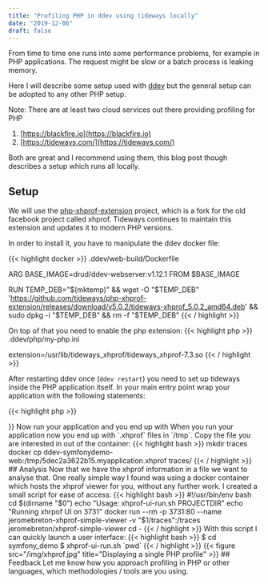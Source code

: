 ```yaml
---
title: "Profiling PHP in ddev using tideways locally"
date: "2019-12-06"
draft: false
---
```


From time to time one runs into some performance problems, for example in PHP applications. The request might be slow or a batch process is leaking memory.

Here I will describe some setup used with [ddev](https://ddev.readthedocs.io/) but the general setup can be adopted to any other PHP setup.

Note: There are at least two cloud services out there providing profiling for PHP

1. [https://blackfire.io](https://blackfire.io)
1. [https://tideways.com/](https://tideways.com/)

Both are great and I recommend using them, this blog post though describes a setup which runs
all locally.

## Setup

We will use the [php-xhprof-extension](https://github.com/tideways/php-xhprof-extension) project, which is a fork for the old facebook project called xhprof. Tideways continues to maintain this extension and updates it to modern PHP versions.

In order to install it, you have to manipulate the ddev docker file:

{{< highlight docker >}}
.ddev/web-build/Dockerfile

ARG BASE_IMAGE=drud/ddev-webserver:v1.12.1
FROM $BASE_IMAGE

RUN TEMP_DEB="$(mktemp)" && wget -O "$TEMP_DEB" 'https://github.com/tideways/php-xhprof-extension/releases/download/v5.0.2/tideways-xhprof_5.0.2_amd64.deb' && sudo dpkg -i "$TEMP_DEB" && rm -f "$TEMP_DEB"
{{< / highlight >}}

On top of that you need to enable the php extension:
{{< highlight php >}}
.ddev/php/my-php.ini

extension=/usr/lib/tideways_xhprof/tideways_xhprof-7.3.so
{{< / highlight >}}

After restarting ddev once (`ddev restart`) you need to set up tideways inside the PHP application itself. In your main entry point wrap your application with the following statements:

{{< highlight php >}}
<?php

\tideways_xhprof_enable(TIDEWAYS_XHPROF_FLAGS_MEMORY | TIDEWAYS_XHPROF_FLAGS_CPU);
$file = sys_get_temp_dir() . DIRECTORY_SEPARATOR . uniqid() . '.myapplication.xhprof';

// ... actual application

file_put_contents(
    $file,
    serialize(tideways_xhprof_disable())
);
{{< / highlight >}}

Now run your application and you end up with 
When you run your application now you end up with `.xhprof` files in `/tmp`.
Copy the file you are interested in out of the container:
{{< highlight bash >}}
mkdir traces
docker cp ddev-symfonydemo-web:/tmp/5dec2a3622b15.myapplication.xhprof traces/
{{< / highlight >}}

## Analysis

Now that we have the xhprof information in a file we want to analyse that.
One really simple way I found was using a docker container which hosts the xhprof viewer for you, without any further work.
I created a small script for ease of access:

{{< highlight bash >}}
#!/usr/bin/env bash

cd $(dirname "$0")

echo "Usage: xhprof-ui-run.sh PROJECTDIR"
echo "Running xhrpof UI on 3731"
docker run --rm -p 3731:80 --name jeromebreton-xhprof-simple-viewer -v "$1/traces":/traces jeromebreton/xhprof-simple-viewer

cd -
{{< / highlight >}}

With this script I can quickly launch a user interface:

{{< highlight bash >}}
$ cd symfony_demo
$ xhprof-ui-run.sh `pwd`
{{< / highlight >}}

{{< figure src="/img/xhprof.jpg" title="Displaying a single PHP profile" >}}

## Feedback

Let me know how you approach profiling in PHP or other languages, which methodologies / tools are you using.